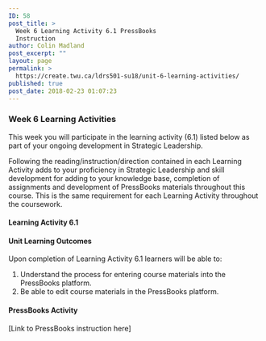 ```yaml
---
ID: 58
post_title: >
  Week 6 Learning Activity 6.1 PressBooks
  Instruction
author: Colin Madland
post_excerpt: ""
layout: page
permalink: >
  https://create.twu.ca/ldrs501-su18/unit-6-learning-activities/
published: true
post_date: 2018-02-23 01:07:23
---
```

<h3>Week 6 Learning Activities</h3>

This week you will participate in the learning activity (6.1) listed below as part of your ongoing development in Strategic Leadership.

Following the reading/instruction/direction contained in each Learning Activity adds to your proficiency in Strategic Leadership and skill development for adding to your knowledge base, completion of assignments and development of PressBooks materials throughout this course. This is the same requirement for each Learning Activity throughout the coursework.

<h4>Learning Activity 6.1</h4>

<h4>Unit Learning Outcomes</h4>

Upon completion of Learning Activity 6.1 learners will be able to:

<ol>
    <li>Understand the process for entering course materials into the PressBooks platform.</li>
    <li>Be able to edit course materials in the PressBooks platform.</li>
</ol>

<h4>PressBooks Activity</h4>

[Link to PressBooks instruction here]

&nbsp;